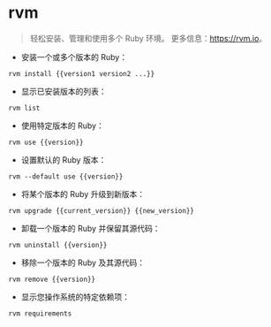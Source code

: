 # rvm

> 轻松安装、管理和使用多个 Ruby 环境。
> 更多信息：<https://rvm.io>。

- 安装一个或多个版本的 Ruby：

`rvm install {{version1 version2 ...}}`

- 显示已安装版本的列表：

`rvm list`

- 使用特定版本的 Ruby：

`rvm use {{version}}`

- 设置默认的 Ruby 版本：

`rvm --default use {{version}}`

- 将某个版本的 Ruby 升级到新版本：

`rvm upgrade {{current_version}} {{new_version}}`

- 卸载一个版本的 Ruby 并保留其源代码：

`rvm uninstall {{version}}`

- 移除一个版本的 Ruby 及其源代码：

`rvm remove {{version}}`

- 显示您操作系统的特定依赖项：

`rvm requirements`